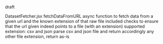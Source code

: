 draft

DatasetFetcher.jsx
fetchDataFromURL
async function to fetch data from a given url and the known extension of that raw file
included checks to ensure that the url given indeed points to a file (with an extension)
supported extension: csv and json
parse csv and json file and return accordingly
any other file extension, return as-is
